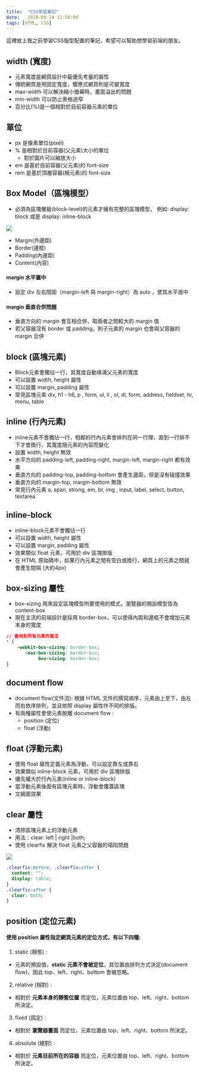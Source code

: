 ```yaml
---
title:  "CSS學習筆記"
date:   2018-09-24 11:50:00
tags: [HTML, CSS]
---
```


這裡放上我之前學習CSS版型配置的筆記，希望可以幫助想學習前端的朋友。

<!---more--->

## width (寬度)

- 元素寬度是網頁設計中最優先考量的屬性
- 傳統網頁是用固定寬度，響應式網頁則是可變寬度
- max-width 可以解決縮小螢幕時，畫面溢出的問題
- min-width 可以防止表格過窄
- 百分比(%)是一個相對於目前容器元素的單位

## 單位
- px 是像素單位(pixel)
- % 是相對於目前容器(父元素)大小的單位
  - 對於圖片可以縮放大小
- em 是基於目前容器(父元素)的 font-size
- rem 是基於頂層容器(根元素)的 font-size

## Box Model（區塊模型）
- 必須為區塊層級(block-level)的元素才擁有完整的區塊模型，
例如:  display: block  或是  display: inline-block

<img src="box-model.png" style="max-width: 400px"  >

- Margin(外邊距)
- Border(邊框)
- Padding(內邊距)
- Content(內容)

#### margin 水平置中
- 設定 div 左右間距（margin-left 與 margin-right）為 auto ，使其水平居中

#### margin 垂直合併問題
- 垂直方向的 margin 會互相合併，取兩者之間較大的 margin 值
- 若父容器沒有 border 或 padding，則子元素的 margin 也會與父容器的 margin 合併

## block (區塊元素)
- Block元素會獨佔一行，其寬度自動填滿父元素的寬度
- 可以設置 width, height 屬性
- 可以設置 margin, padding 屬性
- 常見區塊元素 div, h1 - h6, p , form, ul, li , ol, dl, form, address, fieldset, hr, menu, table

## inline (行內元素)
- inline元素不會獨佔一行，相鄰的行內元素會排列在同一行理，直到一行排不下才會換行，其寬度隨元素的內容而變化
- 設置 width, height 無效
- 水平方向的 padding-left, padding-right, margin-left, margin-right 都有效果
- 垂直方向的 padding-top, padding-bottom 會產生邊距，但是沒有碰撞效果
- 垂直方向的 margin-top, margin-bottom 無效
- 常見行內元素 a, span, strong, em, br, img , input, label, select, button, textarea

## inline-block
- inline-block元素不會獨佔一行
- 可以設置 width, height 屬性
- 可以設置 margin, padding 屬性
- 效果類似 float 元素，可用於 div 區塊排版
- 在 HTML 原始碼中，如果行內元素之間有空白或換行，網頁上的元素之間就會產生間隔 (大約4px)

## box-sizing 屬性
- box-sizing 用來設定區塊模型所要使用的模式。瀏覽器的預設模型皆為 content-box
- 現在主流的前端設計是採用  border-box，可以使得內距和邊框不會增加元素本身的寬度

``` css
// 套用到所有元素的寫法
* {
    -webkit-box-sizing: border-box;
       -moz-box-sizing: border-box;
            box-sizing: border-box;
}
```

## document flow
- document flow(文件流): 根據 HTML 文件的撰寫順序，元素由上至下，由左而右依序排列，並且依照 display 屬性作不同的排版。
- 有兩種屬性會使元素脫離 document flow :
  - position (定位)
  - float (浮動)

## float (浮動元素)
- 使用 float 屬性定義元素為浮動，可以設定靠左或靠右
- 效果類似 inline-block 元素，可用於 div 區塊排版
- 優先權大於行內元素(inline or inline-block)
- 當浮動元素後面有區塊元素時，浮動會覆蓋區塊
- 文繞圖效果

## clear 屬性
- 清除區塊元素上的浮動元素
- 用法：clear: left | right |both;
- 使用 clearfix 解決 float 元素之父容器的塌陷問題

<img src="clearfix.png"  style="max-width: 350px" >

``` css
.clearfix:before, .clearfix:after {
  content: "";
  display: table;
}
.clearfix:after {
  clear: both;
}
```

## position (定位元素)

#### 使用 position 屬性指定網頁元素的定位方式，有以下四種:

1. static (靜態) :
  - 元素的預設值，**static 元素不會被定位**，其位置由排列方式決定(document flow)，因此 top、left、right、bottom 會被忽略。
2. relative (相對) :
  - 相對於 **元素本身的靜態位置** 而定位，元素位置由 top、left、right、bottom 所決定。
3. fixed (固定) :
  - 相對於 **瀏覽器畫面** 而定位，元素位置由 top、left、right、bottom 所決定。
4. absolute (絕對) :
  - 相對於 **元素目前所在的容器** 而定位，元素位置由 top、left、right、bottom 所決定。
